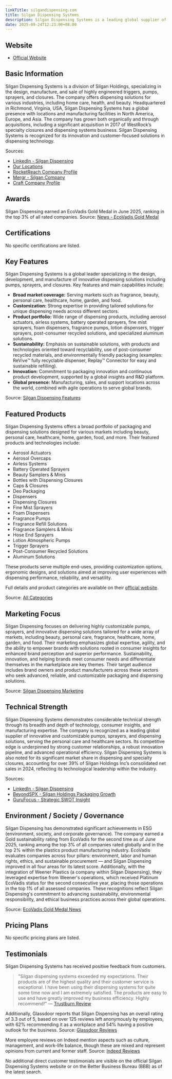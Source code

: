 ```yaml
---
linkTitle: silgandispensing.com
title: Silgan Dispensing Systems
description: Silgan Dispensing Systems is a leading global supplier of innovative triggers, pumps, sprayers, and dispensing closure solutions for the home, health, and beauty markets.
date: 2025-09-24T12:23:00+08:00
---
```


## Website

- [Official Website](https://silgandispensing.com)

## Basic Information

Silgan Dispensing Systems is a division of Silgan Holdings, specializing in the design, manufacture, and sale of highly engineered triggers, pumps, sprayers, and closures. The company offers dispensing solutions for various industries, including home care, health, and beauty. Headquartered in Richmond, Virginia, USA, Silgan Dispensing Systems has a global presence with locations and manufacturing facilities in North America, Europe, and Asia. The company has grown both organically and through acquisitions, including a significant acquisition in 2017 of WestRock’s specialty closures and dispensing systems business. Silgan Dispensing Systems is recognized for its innovation and customer-focused solutions in dispensing technology.

Sources:
- [LinkedIn - Silgan Dispensing](https://www.linkedin.com/company/silgandispensing)
- [Our Locations](https://silgandispensing.com/our-locations/)
- [RocketReach Company Profile](https://rocketreach.co/silgan-dispensing-systems-profile_b45f140cfc6aaec8)
- [Mergr - Silgan Company](https://mergr.com/company/silgan)
- [Craft Company Profile](https://craft.co/silgan-dispensing-systems)

## Awards

Silgan Dispensing earned an EcoVadis Gold Medal in June 2025, ranking in the top 3% of all rated companies.
Source: [News - EcoVadis Gold Medal](https://silgandispensing.com/news/silgan-dispensing-earns-ecovadis-gold-medal/)

## Certifications

No specific certifications are listed.

## Key Features

Silgan Dispensing Systems is a global leader specializing in the design, development, and manufacture of innovative dispensing solutions including pumps, sprayers, and closures. Key features and main capabilities include:

- **Broad market coverage:** Serving markets such as fragrance, beauty, personal care, healthcare, home, garden, and food.
- **Customization:** Strong expertise in providing tailored solutions for unique dispensing needs across different sectors.
- **Product portfolio:** Wide range of dispensing products, including aerosol actuators, airless systems, battery operated sprayers, fine mist sprayers, foam dispensers, fragrance pumps, lotion dispensers, trigger sprayers, post-consumer recycled solutions, and specialized aluminum solutions.
- **Sustainability:** Emphasis on sustainable solutions, with products and technologies oriented toward recyclability, use of post-consumer recycled materials, and environmentally friendly packaging (examples: ReVive™ fully recyclable dispenser, Replay™ Connector for easy and sustainable refilling).
- **Innovation:** Commitment to packaging innovation and continuous product development, supported by a global insights and R&D platform.
- **Global presence:** Manufacturing, sales, and support locations across the world, combined with agile operations to serve global brands.

Source: [Silgan Dispensing Features](https://silgandispensing.com)

## Featured Products

Silgan Dispensing Systems offers a broad portfolio of packaging and dispensing solutions designed for various markets including beauty, personal care, healthcare, home, garden, food, and more. Their featured products and technologies include:

- Aerosol Actuators
- Aerosol Overcaps
- Airless Systems
- Battery Operated Sprayers
- Beauty Samplers & Minis
- Bottles with Dispensing Closures
- Caps & Closures
- Deo Packaging
- Dispensers
- Dispensing Closures
- Fine Mist Sprayers
- Foam Dispensers
- Fragrance Pumps
- Fragrance Refill Solutions
- Fragrance Samplers & Minis
- Hose End Sprayers
- Lotion Atmospheric Pumps
- Trigger Sprayers
- Post-Consumer Recycled Solutions
- Aluminum Solutions

These products serve multiple end-uses, providing customization options, ergonomic designs, and solutions aimed at improving user experiences with dispensing performance, reliability, and versatility.

Full details and product categories are available on their [official website](https://silgandispensing.com/all-categories/).

Source: [All Categories](https://silgandispensing.com/all-categories/)

## Marketing Focus

Silgan Dispensing focuses on delivering highly customizable pumps, sprayers, and innovative dispensing solutions tailored for a wide array of markets, including beauty, personal care, fragrance, healthcare, home, garden, and food. Their marketing emphasizes global expertise, agility, and the ability to empower brands with solutions rooted in consumer insights for enhanced brand perception and superior performance. Sustainability, innovation, and helping brands meet consumer needs and differentiate themselves in the marketplace are key themes. Their target audience includes brand owners and product manufacturers across these sectors who seek advanced, reliable, and customizable packaging and dispensing solutions.

Source: [Silgan Dispensing Marketing](https://silgandispensing.com/)

## Technical Strength

Silgan Dispensing Systems demonstrates considerable technical strength through its breadth and depth of technology, consumer insights, and manufacturing expertise. The company is recognized as a leading global supplier of innovative and customizable pumps, sprayers, and dispensing solutions, serving the personal care and healthcare sectors. Its competitive edge is underpinned by strong customer relationships, a robust innovation pipeline, and advanced operational efficiency. Silgan Dispensing Systems is also noted for its significant market share in dispensing and specialty closures, accounting for over 39% of Silgan Holdings Inc’s consolidated net sales in 2024, reflecting its technological leadership within the industry.

Sources:
- [LinkedIn - Silgan Dispensing](https://www.linkedin.com/company/silgandispensing)
- [BeyondSPX - Silgan Holdings Packaging Growth](https://beyondspx.com/quote/SLGN/silgan-holdings-packaging-growth-through-strategic-evolution-and-dispensing-leadership-nyse-slgn)
- [GuruFocus - Strategic SWOT Insight](https://www.gurufocus.com/news/2721252/decoding-silgan-holdings-inc-slgn-a-strategic-swot-insight)

## Environment / Society / Governance

Silgan Dispensing has demonstrated significant achievements in ESG (environment, society, and corporate governance). The company earned a Gold sustainability rating from EcoVadis for the second time as of June 2025, ranking among the top 3% of all companies rated globally and in the top 2% within the plastics product manufacturing industry. EcoVadis evaluates companies across four pillars: environment, labor and human rights, ethics, and sustainable procurement — and Silgan Dispensing improved in all four areas for its latest score. Additionally, with the integration of Weener Plastics (a company within Silgan Dispensing), they leveraged expertise from Weener's operations, which received Platinum EcoVadis status for the second consecutive year, placing those operations in the top 1% of all assessed companies. These recognitions reflect Silgan Dispensing's commitment to advancing sustainability, environmental responsibility, and ethical business practices across their global operations.

Source: [EcoVadis Gold Medal News](https://silgandispensing.com/news/silgan-dispensing-earns-ecovadis-gold-medal/)

## Pricing Plans

No specific pricing plans are listed.

## Testimonials

Silgan Dispensing Systems has received positive feedback from customers.

> "Silgan dispensing systems exceeded my expectations. Their products are of the highest quality and their customer service is exceptional. I have been using their dispensing systems for quite some time now and I am extremely satisfied. The products are easy to use and have greatly improved my business efficiency. Highly recommend!"
> — [Trustburn Review](https://trustburn.com/review/vZdfJYwBQ7I2aKiqt302)

Additionally, Glassdoor reports that Silgan Dispensing has an overall rating of 3.3 out of 5, based on over 125 reviews left anonymously by employees, with 62% recommending it as a workplace and 54% having a positive outlook for the business.
Source: [Glassdoor Reviews](https://www.glassdoor.com/Reviews/Silgan-Dispensing-Reviews-E3504486.htm)

More employee reviews on Indeed mention aspects such as culture, management, and work-life balance, though these are mixed and represent opinions from current and former staff.
Source: [Indeed Reviews](https://www.indeed.com/cmp/Silgan-Dispensing-Systems/reviews)

No additional direct customer testimonials are visible on the official Silgan Dispensing Systems website or on the Better Business Bureau (BBB) as of the latest search.